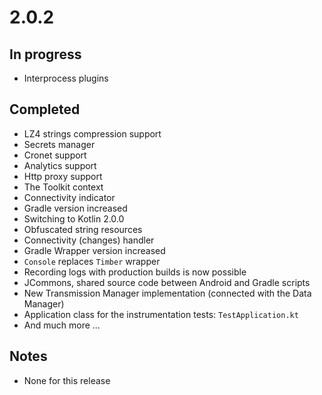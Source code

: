 # 2.0.2

## In progress

- Interprocess plugins

## Completed

- LZ4 strings compression support
- Secrets manager
- Cronet support
- Analytics support
- Http proxy support
- The Toolkit context
- Connectivity indicator
- Gradle version increased
- Switching to Kotlin 2.0.0
- Obfuscated string resources
- Connectivity (changes) handler
- Gradle Wrapper version increased
- `Console` replaces `Timber` wrapper
- Recording logs with production builds is now possible
- JCommons, shared source code between Android and Gradle scripts
- New Transmission Manager implementation (connected with the Data Manager)
- Application class for the instrumentation tests: `TestApplication.kt`
- And much more ...

## Notes

- None for this release
